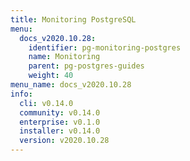```yaml
---
title: Monitoring PostgreSQL
menu:
  docs_v2020.10.28:
    identifier: pg-monitoring-postgres
    name: Monitoring
    parent: pg-postgres-guides
    weight: 40
menu_name: docs_v2020.10.28
info:
  cli: v0.14.0
  community: v0.14.0
  enterprise: v0.1.0
  installer: v0.14.0
  version: v2020.10.28
---
```


